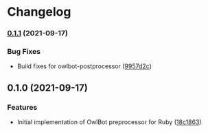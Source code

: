 # Changelog

### [0.1.1](https://www.github.com/googleapis/ruby-common-tools/compare/owlbot-postprocessor/v0.1.0...owlbot-postprocessor/v0.1.1) (2021-09-17)


### Bug Fixes

* Build fixes for owlbot-postprocessor ([9957d2c](https://www.github.com/googleapis/ruby-common-tools/commit/9957d2c7271296b138c26285bacc52e42aa1ff5a))

## 0.1.0 (2021-09-17)


### Features

* Initial implementation of OwlBot preprocessor for Ruby ([18c1863](https://www.github.com/googleapis/ruby-common-tools/commit/18c186307ff44df6b0fcfaa0287f43e5aee7cf81))
